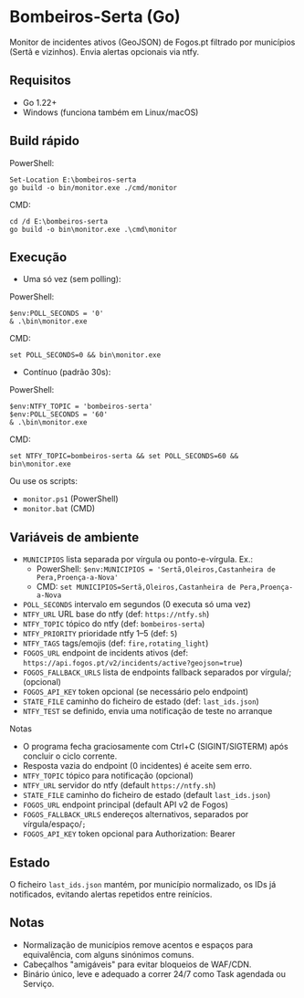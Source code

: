 # Bombeiros-Serta (Go)

Monitor de incidentes ativos (GeoJSON) de Fogos.pt filtrado por municípios (Sertã e vizinhos). Envia alertas opcionais via ntfy.

## Requisitos

- Go 1.22+
- Windows (funciona também em Linux/macOS)

## Build rápido

PowerShell:

```
Set-Location E:\bombeiros-serta
go build -o bin/monitor.exe ./cmd/monitor
```

CMD:

```
cd /d E:\bombeiros-serta
go build -o bin\monitor.exe .\cmd\monitor
```

## Execução

- Uma só vez (sem polling):

PowerShell:

```
$env:POLL_SECONDS = '0'
& .\bin\monitor.exe
```

CMD:

```
set POLL_SECONDS=0 && bin\monitor.exe
```

- Contínuo (padrão 30s):

PowerShell:

```
$env:NTFY_TOPIC = 'bombeiros-serta'
$env:POLL_SECONDS = '60'
& .\bin\monitor.exe
```

CMD:

```
set NTFY_TOPIC=bombeiros-serta && set POLL_SECONDS=60 && bin\monitor.exe
```

Ou use os scripts:

- `monitor.ps1` (PowerShell)
- `monitor.bat` (CMD)

## Variáveis de ambiente

- `MUNICIPIOS` lista separada por vírgula ou ponto-e-vírgula. Ex.:
  - PowerShell: `$env:MUNICIPIOS = 'Sertã,Oleiros,Castanheira de Pera,Proença-a-Nova'`
  - CMD: `set MUNICIPIOS=Sertã,Oleiros,Castanheira de Pera,Proença-a-Nova`
- `POLL_SECONDS` intervalo em segundos (0 executa só uma vez)
- `NTFY_URL` URL base do ntfy (def: `https://ntfy.sh`)
- `NTFY_TOPIC` tópico do ntfy (def: `bombeiros-serta`)
- `NTFY_PRIORITY` prioridade ntfy 1–5 (def: `5`)
- `NTFY_TAGS` tags/emojis (def: `fire,rotating_light`)
- `FOGOS_URL` endpoint de incidents ativos (def: `https://api.fogos.pt/v2/incidents/active?geojson=true`)
- `FOGOS_FALLBACK_URLS` lista de endpoints fallback separados por vírgula/; (opcional)
- `FOGOS_API_KEY` token opcional (se necessário pelo endpoint)
- `STATE_FILE` caminho do ficheiro de estado (def: `last_ids.json`)
- `NTFY_TEST` se definido, envia uma notificação de teste no arranque

Notas
- O programa fecha graciosamente com Ctrl+C (SIGINT/SIGTERM) após concluir o ciclo corrente.
- Resposta vazia do endpoint (0 incidentes) é aceite sem erro.
- `NTFY_TOPIC` tópico para notificação (opcional)
- `NTFY_URL` servidor do ntfy (default `https://ntfy.sh`)
- `STATE_FILE` caminho do ficheiro de estado (default `last_ids.json`)
- `FOGOS_URL` endpoint principal (default API v2 de Fogos)
- `FOGOS_FALLBACK_URLS` endereços alternativos, separados por vírgula/espaço/`;`
- `FOGOS_API_KEY` token opcional para Authorization: Bearer

## Estado

O ficheiro `last_ids.json` mantém, por município normalizado, os IDs já notificados, evitando alertas repetidos entre reinícios.

## Notas

- Normalização de municípios remove acentos e espaços para equivalência, com alguns sinónimos comuns.
- Cabeçalhos "amigáveis" para evitar bloqueios de WAF/CDN.
- Binário único, leve e adequado a correr 24/7 como Task agendada ou Serviço.
